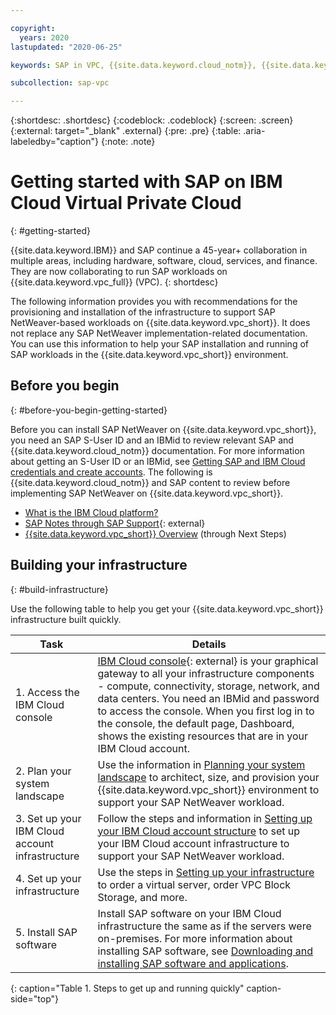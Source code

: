 ```yaml
---

copyright:
  years: 2020
lastupdated: "2020-06-25"

keywords: SAP in VPC, {{site.data.keyword.cloud_notm}}, {{site.data.keyword.cos_full_notm}}, {{site.data.keyword.cos_short}}, {{site.data.keyword.openshiftlong_notm}}, {{site.data.keyword.openshiftshort}}, Red Hat Enterprise Linux, SAP Data Hub on {{site.data.keyword.cloud_notm}}, data orchestration, data governance, data integration

subcollection: sap-vpc

---
```


{:shortdesc: .shortdesc}
{:codeblock: .codeblock}
{:screen: .screen}
{:external: target="_blank" .external}
{:pre: .pre}
{:table: .aria-labeledby="caption"}
{:note: .note}

# Getting started with SAP on IBM Cloud Virtual Private Cloud
{: #getting-started}

{{site.data.keyword.IBM}} and SAP continue a 45-year+ collaboration in multiple areas, including hardware, software, cloud, services, and finance. They are now collaborating to run SAP workloads on {{site.data.keyword.vpc_full}} (VPC).
{: shortdesc}

The following information provides you with recommendations for the provisioning and installation of the infrastructure to support SAP NetWeaver-based workloads on {{site.data.keyword.vpc_short}}. It does not replace any SAP NetWeaver implementation-related documentation. You can use this information to help your SAP installation and running of SAP workloads in the {{site.data.keyword.vpc_short}} environment.


## Before you begin
{: #before-you-begin-getting-started}

Before you can install SAP NetWeaver on {{site.data.keyword.vpc_short}}, you need an SAP S-User ID and an IBMid to review relevant SAP and {{site.data.keyword.cloud_notm}} documentation. For more information about getting an S-User ID or an IBMid, see [Getting SAP and IBM Cloud credentials and create accounts](/docs/sap-netweaver?topic=sap-netweaver-get_sap_ibm_credentials). The following is {{site.data.keyword.cloud_notm}} and SAP content to review before implementing SAP NetWeaver on {{site.data.keyword.vpc_short}}.

  * [What is the IBM Cloud platform?](/docs/overview?topic=overview-whatis-platform)
  * [SAP Notes through SAP Support](https://support.sap.com/en/index.html){: external}
  * [{{site.data.keyword.vpc_short}} Overview](/docs/vpc?topic=vpc-about-vpc) (through Next Steps)

## Building your infrastructure
{: #build-infrastructure}

Use the following table to help you get your {{site.data.keyword.vpc_short}} infrastructure built quickly.

| Task | Details |
|--- | --- |
| 1. Access the IBM Cloud console | [IBM Cloud console](https://cloud.ibm.com){: external} is your graphical gateway to all your infrastructure components - compute, connectivity, storage, network, and data centers. You need an IBMid and password to access the console. When you first log in to the console, the default page, Dashboard, shows the existing resources that are in your IBM Cloud account. |
| 2. Plan your system landscape | Use the information in [Planning your system landscape](/docs/sap-vpc?topic=sap-vpc-planning-your-system-landscape) to architect, size, and provision your {{site.data.keyword.vpc_short}} environment to support your SAP NetWeaver workload. |
| 3. Set up your IBM Cloud account infrastructure | Follow the steps and information in [Setting up your IBM Cloud account structure](/docs/sap-vpc?topic=sap-vpc-account-structure) to set up your IBM Cloud account infrastructure to support your SAP NetWeaver workload. |
| 4. Set up your infrastructure | Use the steps in [Setting up your infrastructure](/docs/sap-vpc?topic=sap-vpc-set_up_infrastructure) to order a virtual server, order VPC Block Storage, and more. |
| 5. Install SAP software | Install SAP software on your IBM Cloud infrastructure the same as if the servers were on-premises. For more information about installing SAP software, see [Downloading and installing SAP software and applications](/docs/sap-vpc?topic=sap-vpc-install_sap). |
{: caption="Table 1. Steps to get up and running quickly" caption-side="top"}

